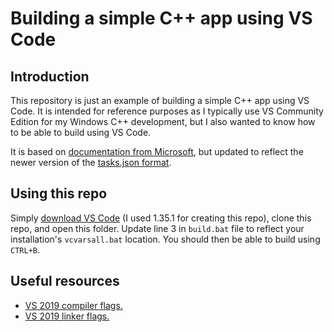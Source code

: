 # Building a simple C++ app using VS Code

## Introduction

This repository is just an example of building a simple C++ app using VS Code. It is intended for reference purposes as I typically use VS Community Edition for my Windows C++ development, but I also wanted to know how to be able to build using VS Code.

It is based on [documentation from Microsoft](https://devblogs.microsoft.com/cppblog/building-your-c-application-with-visual-studio-code/), but updated to reflect the newer version of the [tasks.json format](https://go.microsoft.com/fwlink/?LinkId=733558).

## Using this repo

Simply [download VS Code](https://code.visualstudio.com/) (I used 1.35.1 for creating this repo), clone this repo, and open this folder. Update line 3 in `build.bat` file to reflect your installation's `vcvarsall.bat` location. You should then be able to build using `CTRL+B`.

## Useful resources

* [VS 2019 compiler flags.](https://docs.microsoft.com/en-us/cpp/build/reference/compiler-options-listed-alphabetically?view=vs-2019)
* [VS 2019 linker flags.](https://docs.microsoft.com/en-us/cpp/build/reference/linker-options?view=vs-2019)
